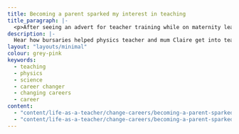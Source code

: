 ```yaml
---
title: Becoming a parent sparked my interest in teaching 
title_paragraph: |-
  <p>After seeing an advert for teacher training while on maternity leave, Claire changed careers to become a physics teacher.</p>
description: |-
  Hear how bursaries helped physics teacher and mum Claire get into teaching, and why she changed careers to become a teacher.
layout: "layouts/minimal" 
colour: grey-pink
keywords:
  - teaching
  - physics
  - science
  - career changer
  - changing careers
  - career
content: 
  - "content/life-as-a-teacher/change-careers/becoming-a-parent-sparked-my-interest-in-teaching/header" 
  - "content/life-as-a-teacher/change-careers/becoming-a-parent-sparked-my-interest-in-teaching/article"
---
```

